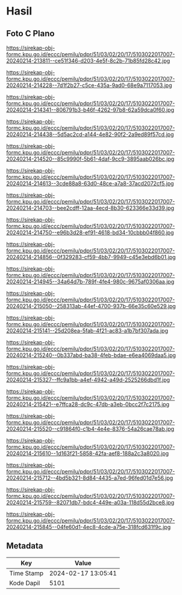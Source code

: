 # Hasil

## Foto C Plano

https://sirekap-obj-formc.kpu.go.id/eccc/pemilu/pdpr/51/03/02/20/17/5103022017007-20240214-213811--ce51f346-d203-4e5f-8c2b-71b85fd28c42.jpg

https://sirekap-obj-formc.kpu.go.id/eccc/pemilu/pdpr/51/03/02/20/17/5103022017007-20240214-214228--7d1f2b27-c5ce-435a-9ad0-68e9a7117053.jpg

https://sirekap-obj-formc.kpu.go.id/eccc/pemilu/pdpr/51/03/02/20/17/5103022017007-20240214-214341--806791b3-b46f-4262-97b8-62a59dca0f60.jpg

https://sirekap-obj-formc.kpu.go.id/eccc/pemilu/pdpr/51/03/02/20/17/5103022017007-20240214-214438--5d5ac2cd-a144-4e82-90f2-2a9ed89f57cd.jpg

https://sirekap-obj-formc.kpu.go.id/eccc/pemilu/pdpr/51/03/02/20/17/5103022017007-20240214-214520--85c9990f-5b61-4daf-9cc9-3895aab026bc.jpg

https://sirekap-obj-formc.kpu.go.id/eccc/pemilu/pdpr/51/03/02/20/17/5103022017007-20240214-214613--3cde88a8-63d0-48ce-a7a8-37acd2072cf5.jpg

https://sirekap-obj-formc.kpu.go.id/eccc/pemilu/pdpr/51/03/02/20/17/5103022017007-20240214-214703--bee2cdff-12aa-4ecd-8b30-623366e33d39.jpg

https://sirekap-obj-formc.kpu.go.id/eccc/pemilu/pdpr/51/03/02/20/17/5103022017007-20240214-214750--e96b3d28-ef91-4618-bd34-10cbbb04f860.jpg

https://sirekap-obj-formc.kpu.go.id/eccc/pemilu/pdpr/51/03/02/20/17/5103022017007-20240214-214856--0f329283-cf59-4bb7-9949-c45e3ebd6b01.jpg

https://sirekap-obj-formc.kpu.go.id/eccc/pemilu/pdpr/51/03/02/20/17/5103022017007-20240214-214945--34a64d7b-789f-4fe4-980c-9675af0306aa.jpg

https://sirekap-obj-formc.kpu.go.id/eccc/pemilu/pdpr/51/03/02/20/17/5103022017007-20240214-215050--258313ab-44ef-4700-937b-66e35c60e529.jpg

https://sirekap-obj-formc.kpu.go.id/eccc/pemilu/pdpr/51/03/02/20/17/5103022017007-20240214-215141--25d208ea-5fab-4f21-ac83-a1b7bf307ada.jpg

https://sirekap-obj-formc.kpu.go.id/eccc/pemilu/pdpr/51/03/02/20/17/5103022017007-20240214-215240--0b337abd-ba38-4feb-bdae-e6ea4069daa5.jpg

https://sirekap-obj-formc.kpu.go.id/eccc/pemilu/pdpr/51/03/02/20/17/5103022017007-20240214-215327--ffc9a1bb-a4ef-4942-a49d-2525266dbd1f.jpg

https://sirekap-obj-formc.kpu.go.id/eccc/pemilu/pdpr/51/03/02/20/17/5103022017007-20240214-215421--e7ffca28-dc9c-47db-a3eb-0bcc2f7c2175.jpg

https://sirekap-obj-formc.kpu.go.id/eccc/pemilu/pdpr/51/03/02/20/17/5103022017007-20240214-215520--c91864f0-c1b4-4e4e-8376-54a26cae78ab.jpg

https://sirekap-obj-formc.kpu.go.id/eccc/pemilu/pdpr/51/03/02/20/17/5103022017007-20240214-215610--1d163f21-5858-42fa-aef8-188a2c3a8020.jpg

https://sirekap-obj-formc.kpu.go.id/eccc/pemilu/pdpr/51/03/02/20/17/5103022017007-20240214-215712--4bd5b321-8d84-4435-a7ed-96fed01d7e56.jpg

https://sirekap-obj-formc.kpu.go.id/eccc/pemilu/pdpr/51/03/02/20/17/5103022017007-20240214-215759--82071db7-bdc4-449e-a03a-118d55d2bce8.jpg

https://sirekap-obj-formc.kpu.go.id/eccc/pemilu/pdpr/51/03/02/20/17/5103022017007-20240214-215845--04fe60d1-4ec8-4cde-a75e-318fcd631f9c.jpg


## Metadata

| Key        | Value               |
| ---------- | ------------------- |
| Time Stamp | 2024-02-17 13:05:41 |
| Kode Dapil | 5101                |



